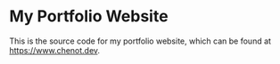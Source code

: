 # My Portfolio Website

This is the source code for my portfolio website, which can be found at https://www.chenot.dev.